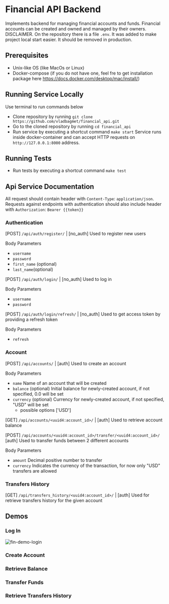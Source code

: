 # Financial API Backend
Implements backend for managing financial accounts and funds.
Financial accounts can be created and owned and managed by their owners.
DISCLAIMER. On the repository there is a file `.env`. It was added to make project local start easier. It should be removed in production.


## Prerequisites
* Unix-like OS (like MacOs or Linux)
* Docker-compose (if you do not have one, feel fre to get installation package here https://docs.docker.com/desktop/mac/install/)


## Running Service Locally
Use terminal to run commands below
* Clone repository by running `git clone https://github.com/vladbagmet/financial_api.git`
* Go to the cloned repository by running `cd financial_api`
* Run service by executing a shortcut command `make start`
Service runs inside docker-container and can accept HTTP requests on `http://127.0.0.1:8000` address.


## Running Tests
* Run tests by executing a shortcut command `make test`


## Api Service Documentation
All request should contain header with `Content-Type`: `application/json`. 
Requests against endpoints with authentication should also include header with `Authorization`: `Bearer {{token}}`


### Authentication
[POST] `/api/auth/register/` | [no_auth] Used to register new users

Body Parameters
* `username`
* `password`
* `first_name` (optional)
* `last_name`(optional)


[POST] `/api/auth/login/` | [no_auth] Used to log in

Body Parameters
* `username`
* `password`


[POST] `/api/auth/login/refresh/` | [no_auth] Used to get access token by providing a refresh token

Body Parameters
* `refresh`



### Account
[POST] `/api/accounts/` | [auth] Used to create an account

Body Parameters
* `name` Name of an account that will be created
* `balance` (optional) Initial balance for newly-created account, if not specified, 0.0 will be set
* `currency` (optional) Currency for newly-created account, if not specified, "USD" will be set
  * possible options ['USD']


[GET] `/api/accounts/<uuid4:account_id>/` | [auth] Used to retrieve account balance


[POST] `/api/accounts/<uuid4:account_id>/transfer/<uuid4:account_id>/` [auth] Used to transfer funds between 2 different accounts

Body Parameters
* `amount` Decimal positive number to transfer
* `currency` Indicates the currency of the transaction, for now only "USD" transfers are allowed



### Transfers History
[GET] `/api/transfers_history/<uuid4:account_id>/` | [auth] Used for retrieve transfers history for the given account



## Demos
### Log In
![fin-demo-login](https://user-images.githubusercontent.com/23407924/150554363-59622d11-c990-4f6a-ae90-053533c0a92b.gif)


### Create Account

### Retrieve Balance

### Transfer Funds

### Retrieve Transfers History
